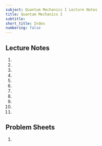 ```yaml
---
subject: Quantum Mechanics I Lecture Notes
title: Quantum Mechanics I
subtitle:
short_title: Index
numbering: false
---
```



## Lecture Notes

1. [](./01-background.md)
1. [](./02-basics.md)
1. [](./03-sep-TISE.md)
1. [](./04-free-particle.md)
1. [](./05-momentum.md)
1. [](./06-operators.md)
1. [](./07-comm-up.md)
1. [](./08-inf-square-well.md)
1. [](./09-inf-square-well-dyn.md)
1. [](./10-finite-square-well.md)
1. [](./11-harmonic-oscillator.md)

## Problem Sheets

1. [](./PS1.md)

